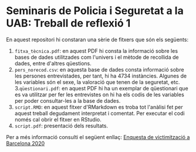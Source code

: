 # Seminaris de Policia i Seguretat a la UAB: Treball de reflexió 1 

En aquest repositori hi constaran una sèrie de fitxers que són els següents:

1. `fitxa_tècnica.pdf`: en aquest PDF hi consta la informació sobre les bases de dades utilitzades com l'univers i el mètode de recollida de dades, entre d'altres qüestions.
2.  `pers_norecod.csv`: en aquesta base de dades consta informació sobre les persones entrevistades, per tant, hi ha 4734 instàncies. Algunes de les variables són el sexe, la valoració que tenen de la seguretat, etc.
3.`qüestionari.pdf`: en aquest PDF hi ha un exemplar de qüestionari que es va utilitzar per fer les entrevistes on hi ha els codis de les variables per poder consultar-les a la base de dades.
5. `script.RMD`: en aquest fitxer d'RMarkdown es troba tot l'anàlisi fet per aquest treball degudament interpretat i comentat. Per executar el codi només cal obrir el fitxer en RStudio.
6. `script.pdf`: presentació dels resultats.

Per a més informació consulti el següent enllaç: [Enquesta de victimització a Barcelona 2020](https://ajuntament.barcelona.cat/ca/informacio-administrativa/registre-enquestes-i-estudis-opinio)
